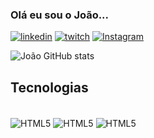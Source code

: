 ### Olá eu sou o João...
[![linkedin](https://img.shields.io/badge/LinkedIn-0077B5?style=for-the-badge&logo=linkedin&logoColor=white)](https://https://www.linkedin.com/in/joão-vittor-l-199103201/)
[![twitch](https://img.shields.io/badge/Twitch-9146FF?style=for-the-badge&logo=twitch&logoColor=white)](https://www.twitch.tv/viteam07)
[![Instagram](https://img.shields.io/badge/Instagram-E4405F?style=for-the-badge&logo=instagram&logoColor=white)](https://www.instagram.com/vittor_lpz/)

![João GitHub stats](https://github-readme-stats.vercel.app/api?username=joaoVittorL&show_icons=true&theme=dracula)

## Tecnologias
<div style="display : inline_block"><br/>
   <img align="center" alt ="HTML5" src="https://img.shields.io/badge/HTML-239120?style=for-the-badge&logo=html5&logoColor=white"/>
   <img align="center" alt ="HTML5" src="https://img.shields.io/badge/CSS-239120?&style=for-the-badge&logo=css3&logoColor=white"/>
   <img align="center" alt ="HTML5" src="https://img.shields.io/badge/JavaScript-F7DF1E?style=for-the-badge&logo=javascript&logoColor=black"/>
</div>
